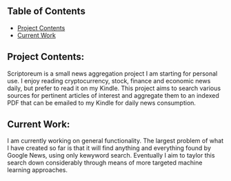 ## Table of Contents  
- [Project Contents](#Project_Contents)
- [Current Work](#Current_Work)

## Project Contents:

Scriptoreum is a small news aggregation project I am starting for personal use. I enjoy reading cryptocurrency, stock, finance and economic news daily, but prefer to read it on my Kindle. This project aims to search various sources for pertinent articles of interest and aggregate them to an indexed PDF that can be emailed to my Kindle for daily news consumption. 


## Current Work:

I am currently working on general functionality. The largest problem of what I have created so far is that it will find anything and everything found by Google News, using only kewyword search. Eventually I aim to taylor this search down considerably through means of more targeted machine learning approaches.

